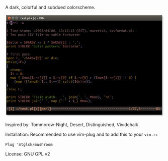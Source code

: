 A dark, colorful and subdued colorscheme.

![Screenshot](screenshot.png?raw=true "Optional Title")

Inspired by: Tommorow-Night, Desert, Distinguished, Vividchalk

Installation:
Recommended to use vim-plug and to add this to your `vim.rc`

`Plug 'mtglsk/mushroom`

License: GNU GPL v2

